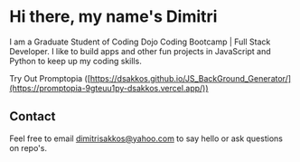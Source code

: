 # Hi there, my name's Dimitri

I am a Graduate Student of Coding Dojo Coding Bootcamp | Full Stack Developer. I like to build apps and other fun projects in JavaScript and Python to keep up my coding skills. 

Try Out Promptopia ([https://dsakkos.github.io/JS_BackGround_Generator/](https://promptopia-9gteuu1py-dsakkos.vercel.app/))

## Contact

Feel free to email dimitrisakkos@yahoo.com to say hello or ask questions on repo's.
